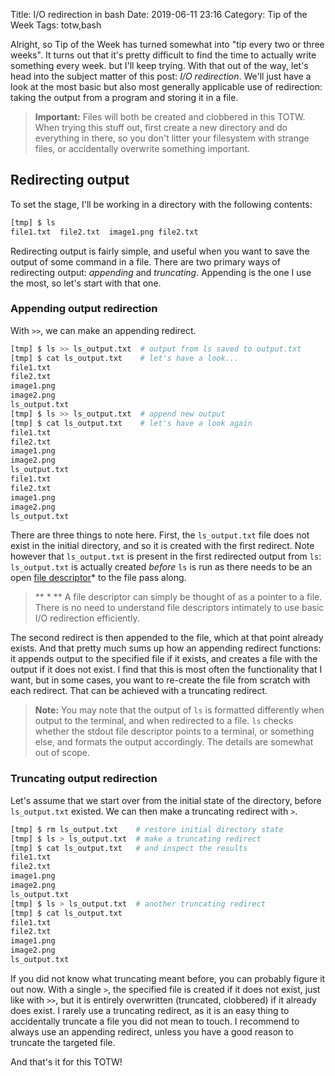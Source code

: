 Title: I/O redirection in bash
Date: 2019-06-11 23:16
Category: Tip of the Week
Tags: totw,bash

Alright, so Tip of the Week has turned somewhat into "tip every two or three
weeks". It turns out that it's pretty difficult to find the time to actually
write something every week. but I'll keep trying. With that out of the way,
let's head into the subject matter of this post: _I/O redirection_. 
We'll just have a look at the most basic but also most generally applicable use
of redirection: taking the output from a program and storing it in a file.

> **Important:** Files will both be created and clobbered in this TOTW. When
> trying this stuff out, first create a new directory and do everything in
> there, so you don't litter your filesystem with strange files, or
> accidentally overwrite something important.

## Redirecting output
To set the stage, I'll be working in a directory with the following contents:

```bash
[tmp] $ ls
file1.txt  file2.txt  image1.png file2.txt
```

Redirecting output is fairly simple, and useful when you want to save the
output of some command in a file. There are two primary ways of redirecting
output: _appending_ and _truncating_. Appending is the one I use the most,
so let's start with that one.

### Appending output redirection
With `>>`, we can make an appending redirect.

```bash
[tmp] $ ls >> ls_output.txt  # output from ls saved to output.txt
[tmp] $ cat ls_output.txt    # let's have a look... 
file1.txt
file2.txt
image1.png
image2.png
ls_output.txt
[tmp] $ ls >> ls_output.txt  # append new output
[tmp] $ cat ls_output.txt    # let's have a look again
file1.txt
file2.txt
image1.png
image2.png
ls_output.txt
file1.txt
file2.txt
image1.png
image2.png
ls_output.txt
```

There are three things to note here. First, the `ls_output.txt` file does not
exist in the initial directory, and so it is created with the first redirect.
Note however that `ls_output.txt` is present in the first redirected output
from `ls`: `ls_output.txt` is actually created _before_ `ls` is run as there
needs to be an open
[file descriptor](https://en.wikipedia.org/wiki/File_descriptor)\* to the file
pass along. 

> ** \* ** A file descriptor can simply be thought of as a pointer to a file.
> There is no need to understand file descriptors intimately to use basic I/O
> redirection efficiently.

The second redirect is then appended to the file, which at that
point already exists. And that pretty much sums up how an appending redirect
functions: it appends output to the specified file if it exists, and creates a
file with the output if it does not exist. I find that this is most often the
functionality that I want, but in some cases, you want to re-create the file
from scratch with each redirect. That can be achieved with a truncating
redirect.

> **Note:** You may note that the output of `ls` is formatted differently when
> output to the terminal, and when redirected to a file. `ls` checks whether
> the stdout file descriptor points to a terminal, or something else, and
> formats the output accordingly. The details are somewhat out of scope.

### Truncating output redirection
Let's assume that we start over from the initial state of the directory, before
`ls_output.txt` existed. We can then make a truncating redirect with `>`.

```bash
[tmp] $ rm ls_output.txt    # restore initial directory state
[tmp] $ ls > ls_output.txt  # make a truncating redirect
[tmp] $ cat ls_output.txt   # and inspect the results
file1.txt
file2.txt
image1.png
image2.png
ls_output.txt
[tmp] $ ls > ls_output.txt  # another truncating redirect
[tmp] $ cat ls_output.txt
file1.txt
file2.txt
image1.png
image2.png
ls_output.txt
```

If you did not know what truncating meant before, you can probably figure it out
now. With a single `>`, the specified file is created if it does not exist, just
like with `>>`, but it is entirely overwritten (truncated, clobbered) if it
already does exist. I rarely use a truncating redirect, as it is an easy thing
to accidentally truncate a file you did not mean to touch. I recommend to always
use an appending redirect, unless you have a good reason to truncate the
targeted file.

And that's it for this TOTW!
